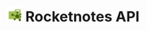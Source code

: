 <h1 align="center">
    <img src=".github/api.svg" title="Rocketnotes" alt="" width="30px" />
    Rocketnotes API
</h1>
